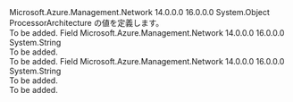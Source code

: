 <Type Name="ProcessorArchitecture" FullName="Microsoft.Azure.Management.Network.Models.ProcessorArchitecture">
  <TypeSignature Language="C#" Value="public static class ProcessorArchitecture" />
  <TypeSignature Language="ILAsm" Value=".class public auto ansi abstract sealed beforefieldinit ProcessorArchitecture extends System.Object" />
  <TypeSignature Language="DocId" Value="T:Microsoft.Azure.Management.Network.Models.ProcessorArchitecture" />
  <TypeSignature Language="VB.NET" Value="Public Class ProcessorArchitecture" />
  <TypeSignature Language="F#" Value="type ProcessorArchitecture = class" />
  <AssemblyInfo>
    <AssemblyName>Microsoft.Azure.Management.Network</AssemblyName>
    <AssemblyVersion>14.0.0.0</AssemblyVersion>
    <AssemblyVersion>16.0.0.0</AssemblyVersion>
  </AssemblyInfo>
  <Base>
    <BaseTypeName>System.Object</BaseTypeName>
  </Base>
  <Interfaces />
  <Docs>
    <summary>
            ProcessorArchitecture の値を定義します。
            </summary>
    <remarks>To be added.</remarks>
  </Docs>
  <Members>
    <Member MemberName="Amd64">
      <MemberSignature Language="C#" Value="public const string Amd64;" />
      <MemberSignature Language="ILAsm" Value=".field public static literal string Amd64" />
      <MemberSignature Language="DocId" Value="F:Microsoft.Azure.Management.Network.Models.ProcessorArchitecture.Amd64" />
      <MemberSignature Language="VB.NET" Value="Public Const Amd64 As String " />
      <MemberSignature Language="F#" Value="val mutable Amd64 : string" Usage="Microsoft.Azure.Management.Network.Models.ProcessorArchitecture.Amd64" />
      <MemberType>Field</MemberType>
      <AssemblyInfo>
        <AssemblyName>Microsoft.Azure.Management.Network</AssemblyName>
        <AssemblyVersion>14.0.0.0</AssemblyVersion>
        <AssemblyVersion>16.0.0.0</AssemblyVersion>
      </AssemblyInfo>
      <ReturnValue>
        <ReturnType>System.String</ReturnType>
      </ReturnValue>
      <Docs>
        <summary>To be added.</summary>
        <remarks>To be added.</remarks>
      </Docs>
    </Member>
    <Member MemberName="X86">
      <MemberSignature Language="C#" Value="public const string X86;" />
      <MemberSignature Language="ILAsm" Value=".field public static literal string X86" />
      <MemberSignature Language="DocId" Value="F:Microsoft.Azure.Management.Network.Models.ProcessorArchitecture.X86" />
      <MemberSignature Language="VB.NET" Value="Public Const X86 As String " />
      <MemberSignature Language="F#" Value="val mutable X86 : string" Usage="Microsoft.Azure.Management.Network.Models.ProcessorArchitecture.X86" />
      <MemberType>Field</MemberType>
      <AssemblyInfo>
        <AssemblyName>Microsoft.Azure.Management.Network</AssemblyName>
        <AssemblyVersion>14.0.0.0</AssemblyVersion>
        <AssemblyVersion>16.0.0.0</AssemblyVersion>
      </AssemblyInfo>
      <ReturnValue>
        <ReturnType>System.String</ReturnType>
      </ReturnValue>
      <Docs>
        <summary>To be added.</summary>
        <remarks>To be added.</remarks>
      </Docs>
    </Member>
  </Members>
</Type>